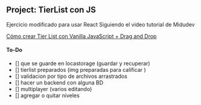 ## Project: TierList con JS

Ejercicio modificado para usar React
Siguiendo el video tutorial de Midudev

[Cómo crear Tier List con Vanilla JavaScript + Drag and Drop](https://youtu.be/LPzG0PnOzgA?si=03WV35-kFWPoyQkU)

#### To-Do

- [] que se guarde en locastorage (guardar y recuperar)
- [] tierlist preparados (img preparadas para calificar )
- [] validacion por tipo de archivos arrastrados
- [] hacer un backend con alguna BD
- [] multiplayer (varios editando)
- [] agregar o quitar niveles
